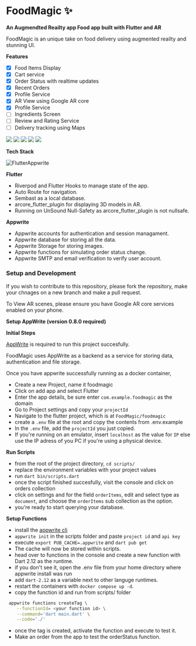 # FoodMagic ✨

**An Augmendted Reailty app Food app built with Flutter and AR**

FoodMagic is an unique take on food delivery using augmented reailty and stunning UI.

**Features**

- [x] Food Items Display
- [x] Cart service
- [x] Order Status with realtime updates
- [x] Recent Orders
- [x] Profile Service
- [x] AR View using Google AR core
- [x] Profile Service
- [ ] Ingredients Screen
- [ ] Review and Rating Service
- [ ] Delivery tracking using Maps

<p>
<img  src="./images/1.gif"/>
<img  src="./images/2.gif"/>
<img  src="./images/3.gif"/>
<img  src="./images/4.gif"/>
<img  src="./images/5.gif"/>
</p>

**Tech Stack**

![FlutterAppwrite](./images/fa.jpeg)

**Flutter**


- Riverpod and Flutter Hooks to manage state of the app.
- Auto Route for navigation.
- Sembast as a local database.
- arcore_flutter_plugin for displaying 3D models in AR.
- Running on UnSound Null-Safety as arcore_flutter_plugin is not nullsafe.

**Appwrite**

- Appwrite accounts for authentication and session managament.
- Appwrite database for storing all the data.
- Appwrite Storage for storing images.
- Appwrite functions for simulating order status change.
- Appwrite SMTP and email verification to verify user account.

### Setup and Development

If you wish to contribute to this repository, please fork the repository, make your chnages on a new branch and make a pull request.

To View AR scenes, please ensure you have Google AR core services enabled on your phone.

**Setup AppWrite (version 0.8.0 required)**

**Initial Steps**

[AppWrite](https://appwrite.io) is required to run this project succesfully.

FoodMagic uses AppWrite as a backend as a service for storing data, authentication and file storage.

Once you have appwrite successfully running as a docker container,

- Create a new Project, name it foodmagic
- Click on add app and select Flutter
- Enter the app details, be sure enter `com.example.foodmagic` as the domain
- Go to Project settings and copy your `projectId`
- Navigate to the flutter project, which is at `FoodMagic/foodmagic`
- create a `.env` file at the root and copy the contents from .env.example
- In the `.env` file, add the `projectId` you just copied.
- If you're running on an emulator, insert `localhost` as the value for `IP` else use the IP adress of you PC if you're using a physical device.

**Run Scripts**

- from the root of the project directory, `cd scripts/`
- replace the environment variables with your project values
- run `dart bin/scripts.dart`
- once the script finished succesfully, visit the console and click on orders collection
- click on settings and for the field `orderItems`, edit and select type as `document`, and choose the `orderItems` sub collection as the option.
- you're ready to start querying your database.

**Setup Functions**

- install the [appwrite cli](https://appwrite.io/docs/command-line)
- `appwrite init` in the scripts folder and paste `project id` and `api key`
- execute `export PUB_CACHE=.appwrite` and `dart pub get`
- The cache will now be stored within scripts.
- head over to functions in the console and create a new function with Dart 2.12 as the runtime.
- if you don't see it, open the .env file from your home directory where appwrite install was run
- add `dart-2.12` as a variable next to other languge runtimes.
- restart the containers with `docker compose up -d`.
- copy the function id and run from scripts/ folder

```zsh
 appwrite functions createTag \
    --functionId= <your function id> \
    --command='dart main.dart' \
    --code='./'
```

- once the tag is created, activate the function and execute to test it.
- Make an order from the app to test the orderStatus function.

